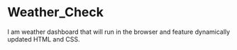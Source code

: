 # Weather_Check
I am weather dashboard that will run in the browser and feature dynamically updated HTML and CSS.
